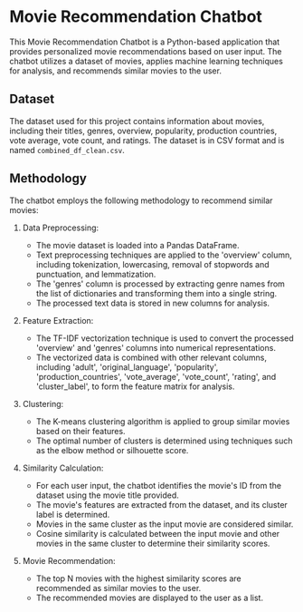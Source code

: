 # Movie Recommendation Chatbot

This Movie Recommendation Chatbot is a Python-based application that provides personalized movie recommendations based on user input. The chatbot utilizes a dataset of movies, applies machine learning techniques for analysis, and recommends similar movies to the user.

## Dataset

The dataset used for this project contains information about movies, including their titles, genres, overview, popularity, production countries, vote average, vote count, and ratings. The dataset is in CSV format and is named `combined_df_clean.csv`.

## Methodology

The chatbot employs the following methodology to recommend similar movies:

1. Data Preprocessing:
   - The movie dataset is loaded into a Pandas DataFrame.
   - Text preprocessing techniques are applied to the 'overview' column, including tokenization, lowercasing, removal of stopwords and punctuation, and lemmatization.
   - The 'genres' column is processed by extracting genre names from the list of dictionaries and transforming them into a single string.
   - The processed text data is stored in new columns for analysis.

2. Feature Extraction:
   - The TF-IDF vectorization technique is used to convert the processed 'overview' and 'genres' columns into numerical representations.
   - The vectorized data is combined with other relevant columns, including 'adult', 'original_language', 'popularity', 'production_countries', 'vote_average', 'vote_count', 'rating', and 'cluster_label', to form the feature matrix for analysis.

3. Clustering:
   - The K-means clustering algorithm is applied to group similar movies based on their features.
   - The optimal number of clusters is determined using techniques such as the elbow method or silhouette score.

4. Similarity Calculation:
   - For each user input, the chatbot identifies the movie's ID from the dataset using the movie title provided.
   - The movie's features are extracted from the dataset, and its cluster label is determined.
   - Movies in the same cluster as the input movie are considered similar.
   - Cosine similarity is calculated between the input movie and other movies in the same cluster to determine their similarity scores.

5. Movie Recommendation:
   - The top N movies with the highest similarity scores are recommended as similar movies to the user.
   - The recommended movies are displayed to the user as a list.
